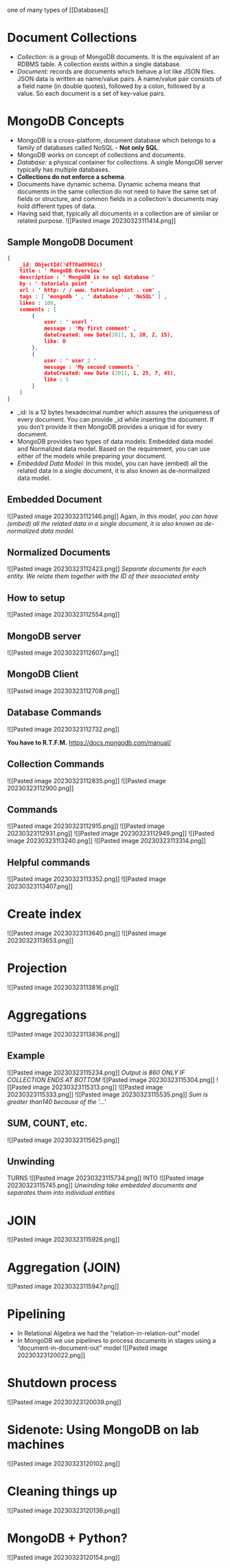 one of many types of [[Databases]]

# Document Collections
- *Collection:* is a group of MongoDB documents. It is the equivalent of an RDBMS table. A collection exists within a single database.  
- *Document:* records are documents which behave a lot like JSON files. JSON data is written as name/value pairs. A name/value pair consists of a field name (in double quotes), followed by a colon, followed by a value. So each document is a set of key-value pairs.

# MongoDB Concepts
- MongoDB is a cross-platform, document database which belongs to a family of databases called NoSQL - **Not only SQL**.  
- MongoDB works on concept of collections and documents.  
- *Database:* a physical container for collections. A single MongoDB server typically has multiple databases.
- **Collections do not enforce a schema**.
- Documents have dynamic schema. Dynamic schema means that documents in the same collection do not need to have the same set of fields or structure, and common fields in a collection's documents may hold different types of data.
- Having said that, typically all documents in a collection are of similar or related purpose.
![[Pasted image 20230323111414.png]]
## Sample MongoDB Document

```json
{
	_id: ObjectId(7df78ad8902c)
	title : ' MongoDB Overview '
	description : ' MongoDB is no sql database '
	by : ' tutorials point '
	url : ' http: / / www. tutorialspoint . com' ,
	tags : [ 'mongodb ' , ' database ' , 'NoSQL' ] ,
	likes : 100,
	comments : [
		{
			user : ' userl '
			message : 'My first comment' ,
			dateCreated: new Date(2011, 1, 20, 2, 15),
			like: O
		},
		{
			user : ' user 2 '
			message : 'My second comments '
			dateCreated: new Date (2011, 1, 25, 7, 45),
			like : 5
		}
	]
}
```
- \_id: is a 12 bytes hexadecimal number which assures the uniqueness of every document. You can provide \_id while inserting the document. If you don’t provide it then MongoDB provides a unique id for every document.  
- MongoDB provides two types of data models: Embedded data model and Normalized data model. Based on the requirement, you can use either of the models while preparing your document.  
- *Embedded Data Model:* In this model, you can have (embed) all the related data in a single document, it is also known as de-normalized data model.
## Embedded Document
![[Pasted image 20230323112146.png]]
Again, *In this model, you can have (embed) all the related data in a single document, it is also known as de-normalized data model.*
## Normalized Documents
![[Pasted image 20230323112423.png]]
*Separate documents for each entity. We relate them together with the ID of their associated entity*
## How to setup
![[Pasted image 20230323112554.png]]
## MongoDB server
![[Pasted image 20230323112607.png]]
## MongoDB Client
![[Pasted image 20230323112708.png]]
## Database Commands
![[Pasted image 20230323112732.png]]

**You have to R.T.F.M.**
https://docs.mongodb.com/manual/

## Collection Commands
![[Pasted image 20230323112835.png]]
![[Pasted image 20230323112900.png]]
## Commands
![[Pasted image 20230323112915.png]]
![[Pasted image 20230323112931.png]]
![[Pasted image 20230323112949.png]]
![[Pasted image 20230323113240.png]]
![[Pasted image 20230323113314.png]]
## Helpful commands
![[Pasted image 20230323113352.png]]
![[Pasted image 20230323113407.png]]
# Create index
![[Pasted image 20230323113640.png]]
![[Pasted image 20230323113653.png]]
# Projection
![[Pasted image 20230323113816.png]]
# Aggregations
![[Pasted image 20230323113836.png]]
## Example
![[Pasted image 20230323115234.png]]
*Output is 860 ONLY IF COLLECTION ENDS AT BOTTOM*
![[Pasted image 20230323115304.png]]
![[Pasted image 20230323115313.png]]
![[Pasted image 20230323115333.png]]
![[Pasted image 20230323115535.png]]
*Sum is greater than140 because of  the '...'*
## SUM, COUNT, etc.
![[Pasted image 20230323115625.png]]

## Unwinding
TURNS
![[Pasted image 20230323115734.png]]
INTO
![[Pasted image 20230323115745.png]]
*Unwinding take embedded documents and separates them into individual entities*
# JOIN
![[Pasted image 20230323115926.png]]
# Aggregation (JOIN)
![[Pasted image 20230323115947.png]]

# Pipelining
- In Relational Algebra we had the “relation-in-relation-out” model  
- In MongoDB we use pipelines to process documents in stages using a “document-in-document-out” model
![[Pasted image 20230323120022.png]]
# Shutdown process
![[Pasted image 20230323120039.png]]
# Sidenote: Using MongoDB on lab machines
![[Pasted image 20230323120102.png]]
# Cleaning things up
![[Pasted image 20230323120136.png]]
# MongoDB + Python?
![[Pasted image 20230323120154.png]]
